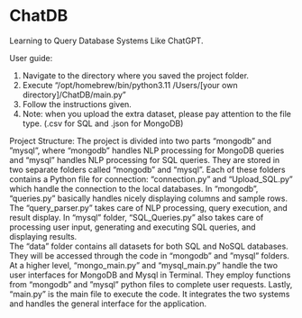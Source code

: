 # ChatDB
Learning to Query Database Systems Like ChatGPT.

User guide:
1.	Navigate to the directory where you saved the project folder.
2.	Execute “/opt/homebrew/bin/python3.11 /Users/[your own directory]/ChatDB/main.py”
3.	Follow the instructions given.
4.	Note: when you upload the extra dataset, please pay attention to the file type. (.csv for SQL and .json for MongoDB)

Project Structure:
	The project is divided into two parts “mongodb” and ”mysql”, where “mongodb” handles NLP processing for MongoDB queries and “mysql” handles NLP processing for SQL queries. They are stored in two separate folders called “mongodb” and “mysql”. Each of these folders contains a Python file for connection: “connection.py” and “Upload_SQL.py” which handle the connection to the local databases. In “mongodb”, “queries.py” basically handles nicely displaying columns and sample rows. The “query_parser.py” takes care of NLP processing, query execution, and result display. In “mysql” folder, “SQL_Queries.py” also takes care of processing user input, generating and executing SQL queries, and displaying results.  
The “data” folder contains all datasets for both SQL and NoSQL databases. They will be accessed through the code in “mongodb” and ”mysql” folders. 
	At a higher level, “mongo_main.py” and “mysql_main.py” handle the two user interfaces for MongoDB and Mysql in Terminal. They employ functions from “mongodb” and ”mysql” python files to complete user requests. Lastly, “main.py” is the main file to execute the code. It integrates the two systems and handles the general interface for the application. 


